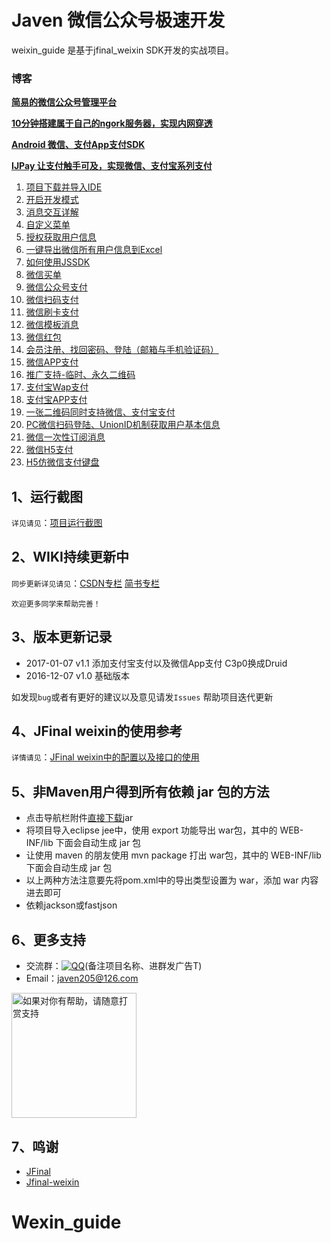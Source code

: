 # Javen 微信公众号极速开发
weixin_guide 是基于jfinal_weixin SDK开发的实战项目。


### 博客

[**简易的微信公众号管理平台**](http://git.oschina.net/javen205/weixin_pro)

[**10分钟搭建属于自己的ngork服务器，实现内网穿透**](http://blog.csdn.net/zyw_java/article/details/70341106)

[**Android 微信、支付App支付SDK**](http://git.oschina.net/javen205/JPay)

[**IJPay 让支付触手可及，实现微信、支付宝系列支付**](http://git.oschina.net/javen205/IJPay)

1. [项目下载并导入IDE](http://blog.csdn.net/zyw_java/article/details/61415051)
2. [开启开发模式](http://blog.csdn.net/zyw_java/article/details/61415205)
3. [消息交互详解](http://blog.csdn.net/zyw_java/article/details/61415102)
4. [自定义菜单](http://blog.csdn.net/zyw_java/article/details/61415114)
5. [授权获取用户信息](http://blog.csdn.net/zyw_java/article/details/61415123)
6. [一键导出微信所有用户信息到Excel](http://blog.csdn.net/zyw_java/article/details/61415146)
7. [如何使用JSSDK](http://blog.csdn.net/zyw_java/article/details/61415170)
8. [微信买单](http://blog.csdn.net/zyw_java/article/details/61415182)
9. [微信公众号支付](http://blog.csdn.net/zyw_java/article/details/54023968)
10. [微信扫码支付](http://blog.csdn.net/zyw_java/article/details/54024162)
11. [微信刷卡支付](http://blog.csdn.net/zyw_java/article/details/54024198)
12. [微信模板消息](http://blog.csdn.net/zyw_java/article/details/61415200)
13. [微信红包](http://blog.csdn.net/zyw_java/article/details/54024211)
14. [会员注册、找回密码、登陆（邮箱与手机验证码）](http://www.jianshu.com/p/61440e181e00)
15. [微信APP支付](http://blog.csdn.net/zyw_java/article/details/54024232)
16. [推广支持-临时、永久二维码](http://blog.csdn.net/zyw_java/article/details/54024672)
17. [支付宝Wap支付](http://www.jianshu.com/p/7656de831a2c)
18. [支付宝APP支付](http://www.jianshu.com/p/3d91248aea4b)
19. [一张二维码同时支持微信、支付宝支付](http://blog.csdn.net/zyw_java/article/details/54630880)
20. [PC微信扫码登陆、UnionID机制获取用户基本信息](http://blog.csdn.net/zyw_java/article/details/55001080)
21. [微信一次性订阅消息](http://blog.csdn.net/zyw_java/article/details/76222006)
22. [微信H5支付](http://blog.csdn.net/zyw_java/article/details/77507835)
23. [H5仿微信支付键盘](http://blog.csdn.net/zyw_java/article/details/78146653)

## 1、运行截图
`详见请见`：[项目运行截图](http://git.oschina.net/javen205/weixin_guide/wikis/%E8%BF%90%E8%A1%8C%E6%95%88%E6%9E%9C%E5%9B%BE)

## 2、WIKI持续更新中
`同步更新详见请见`：[CSDN专栏](http://blog.csdn.net/column/details/14826.html)  [简书专栏](http://www.jianshu.com/c/967739deb3e9)

`欢迎更多同学来帮助完善！`

## 3、版本更新记录
- 2017-01-07 v1.1 
    添加支付宝支付以及微信App支付 
    C3p0换成Druid
- 2016-12-07 v1.0 基础版本


如发现`bug`或者有更好的建议以及意见请发`Issues` 帮助项目迭代更新

## 4、JFinal weixin的使用参考
`详情请见`：[JFinal weixin中的配置以及接口的使用](http://git.oschina.net/jfinal/jfinal-weixin/wikis/home)

## 5、非Maven用户得到所有依赖 jar 包的方法
- 点击导航栏附件[直接下载](http://git.oschina.net/javen205/weixin_guide/attach_files)jar
- 将项目导入eclipse jee中，使用 export 功能导出 war包，其中的 WEB-INF/lib 下面会自动生成 jar 包
- 让使用 maven 的朋友使用 mvn package 打出 war包，其中的 WEB-INF/lib 下面会自动生成 jar 包
- 以上两种方法注意要先将pom.xml中的导出类型设置为 war，添加 <packaging>war</packaging> 内容进去即可
- 依赖jackson或fastjson



## 6、更多支持
- 交流群：[![QQ](http://pub.idqqimg.com/wpa/images/group.png)](https://jq.qq.com/?_wv=1027&k=47koFFR)(备注项目名称、进群发广告T)
- Email：javen205@126.com

<img src="http://img.blog.csdn.net/20170425211154361?watermark/2/text/aHR0cDovL2Jsb2cuY3Nkbi5uZXQvenl3X2phdmE=/font/5a6L5L2T/fontsize/400/fill/I0JBQkFCMA==/dissolve/70/gravity/SouthEast" width = "200" alt="如果对你有帮助，请随意打赏支持" align=center />



## 7、鸣谢

- [JFinal](http://git.oschina.net/jfinal/jfinal)
- [Jfinal-weixin](http://git.oschina.net/jfinal/jfinal-weixin)



# Wexin_guide
